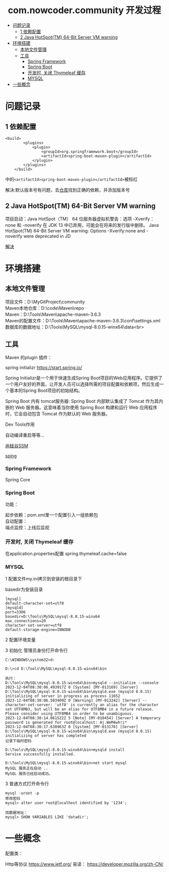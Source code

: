 <div align="center">
    <h1>com.nowcoder.community 开发过程</h1>
</div>
 
<!-- TOC -->

- [问题记录](#问题记录)
    - [1 依赖配置](#1-依赖配置)
    - [2 Java HotSpot(TM) 64-Bit Server VM warning](#2-java-hotspottm-64-bit-server-vm-warning)
- [环境搭建](#环境搭建)
    - [本地文件管理](#本地文件管理)
    - [工具](#工具)
        - [Spring Framework](#spring-framework)
        - [Spring Boot](#spring-boot)
        - [开发时, 关闭 Thymeleaf 缓存](#开发时-关闭-thymeleaf-缓存)
        - [MYSQL](#mysql)
- [一些概念](#一些概念)

<!-- /TOC -->



# 问题记录
## 1 依赖配置
```
<build>
		<plugins>
			<plugin>
				<groupId>org.springframework.boot</groupId>
				<artifactId>spring-boot-maven-plugin</artifactId>
			</plugin>
		</plugins>
	</build>
```
中的`<artifactId>spring-boot-maven-plugin</artifactId>`被标红

解决:默认版本号有问题，去<a href="https://mvnrepository.com/" target="_blank">仓库</a>找到正确的依赖，并添加版本号

## 2 Java HotSpot(TM) 64-Bit Server VM warning
项目启动：Java HotSpot（TM） 64 位服务器虚拟机警告：选项 -Xverify：none 和 -noverify 在 JDK 13 中已弃用，可能会在将来的发行版中删除。
Java HotSpot(TM) 64-Bit Server VM warning: Options -Xverify:none and -noverify were deprecated in JD

<a href="https://blog.csdn.net/qq_58341172/article/details/134626267" target="_blank">解决</a>



# 环境搭建
## 本地文件管理
项目文件：D:\MyGitProject\community<br>
Maven本地仓库：D:\code\Maven\repo<br>
Maven：D:\Tools\Maven\apache-maven-3.6.3<br>
Maven的配置文件：D:\Tools\Maven\apache-maven-3.6.3\conf\settings.xml<br>
数据库的数据地址：D:\Tools\MySQL\mysql-8.0.15-winx64\data\<br>

## 工具
Maven 的plugin 插件：

spring initializr
https://start.spring.io/

Spring Initializr是一个用于快速生成Spring Boot项目的Web应用程序。它提供了一个用户友好的界面，让开发人员可以选择所需的项目配置和依赖项，然后生成一个基本的Spring Boot项目的初始结构。


Spring Boot 内有 tomcat服务器: Spring Boot 内部默认集成了 Tomcat 作为其内嵌的 Web 服务器。这意味着当你使用 Spring Boot 构建和运行 Web 应用程序时，它会自动包含 Tomcat 作为默认的 Web 服务器。


Dev Tools作用

自动编译重启等等...

<a href="https://www.wolai.com/v5Kuct5ZtPeVBk4NBUGBWF" target="_blank">尚硅谷SSM</a>

<a href="https://spring.io" target="_blank">sping</a>

### Spring Framework
Spring Core




### Spring Boot
功能：

起步依赖：pom.xml里一个配置引入一组依赖包<br>
自动配置：<br>
端点监控：上线后监视<br>




### 开发时, 关闭 Thymeleaf 缓存
在application.properties配置
spring.thymeleaf.cache=false

### MYSQL
1 配置文件my.ini拷贝到安装的根目录下

basedir为安装目录
```
[mysql]
default-character-set=utf8
[mysqld]
port=3306
basedir=D:\Tools\MySQL\mysql-8.0.15-winx64
max_connections=20
character-set-server=utf8
default-storage-engine=INNODB

```

2 配置环境变量

3 初始化 管理员身份打开命令行
```
C:\WINDOWS\system32>d:

D:\>cd D:\Tools\MySQL\mysql-8.0.15-winx64\bin

执行：
D:\Tools\MySQL\mysql-8.0.15-winx64\bin>mysqld --initialize --console
2023-12-04T08:30:06.493917Z 0 [System] [MY-013169] [Server] D:\Tools\MySQL\mysql-8.0.15-winx64\bin\mysqld.exe (mysqld 8.0.15) initializing of server in progress as process 11652
2023-12-04T08:30:06.503409Z 0 [Warning] [MY-013242] [Server] --character-set-server: 'utf8' is currently an alias for the character set UTF8MB3, but will be an alias for UTF8MB4 in a future release. Please consider using UTF8MB4 in order to be unambiguous.
2023-12-04T08:30:14.061522Z 5 [Note] [MY-010454] [Server] A temporary password is generated for root@localhost: Aj.WeM4wh!i*
2023-12-04T08:30:17.638963Z 0 [System] [MY-013170] [Server] D:\Tools\MySQL\mysql-8.0.15-winx64\bin\mysqld.exe (mysqld 8.0.15) initializing of server has completed
记录下临时密码

D:\Tools\MySQL\mysql-8.0.15-winx64\bin>mysqld install
Service successfully installed.

D:\Tools\MySQL\mysql-8.0.15-winx64\bin>net start mysql
MySQL 服务正在启动 ..
MySQL 服务已经启动成功。
```

3 普通方式打开命令行

```
mysql -uroot -p
修改密码
mysql> alter user root@localhost identified by '1234';
```

```
找数据地址：
mysql> SHOW VARIABLES LIKE 'datadir';
```







# 一些概念
配置类：



Http等协议
https://www.ietf.org/
易读：
https://developer.mozilla.org/zh-CN/